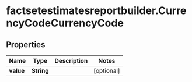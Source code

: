 # factsetestimatesreportbuilder.CurrencyCodeCurrencyCode

## Properties

Name | Type | Description | Notes
------------ | ------------- | ------------- | -------------
**value** | **String** |  | [optional] 


